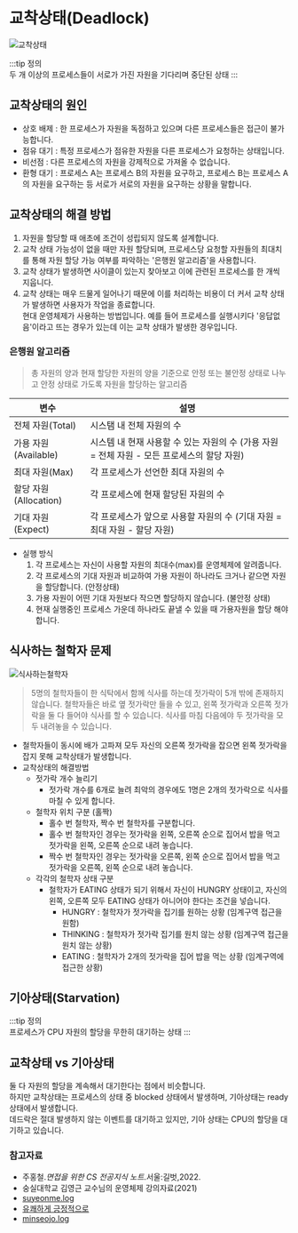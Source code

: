 # 교착상태(Deadlock)

![교착상태](https://user-images.githubusercontent.com/79966015/179328712-f2cafbfd-4647-42a8-af1a-704a1f1f3ccb.jpg)

:::tip 정의  
두 개 이상의 프로세스들이 서로가 가진 자원을 기다리며 중단된 상태
:::

## 교착상태의 원인

- 상호 배제 : 한 프로세스가 자원을 독점하고 있으며 다른 프로세스들은 접근이 불가능합니다.
- 점유 대기 : 특정 프로세스가 점유한 자원을 다른 프로세스가 요청하는 상태입니다.
- 비선점 : 다른 프로세스의 자원을 강제적으로 가져올 수 없습니다.
- 환형 대기 : 프로세스 A는 프로세스 B의 자원을 요구하고, 프로세스 B는 프로세스 A의 자원을 요구하는 등 서로가 서로의 자원을 요구하는 상황을 말합니다.

## 교착상태의 해결 방법

1. 자원을 할당할 때 애초에 조건이 성립되지 않도록 설계합니다.
2. 교착 상태 가능성이 없을 때만 자원 할당되며, 프로세스당 요청할 자원들의 최대치를 통해 자원 할당 가능 여부를 파악하는 '은행원 알고리즘'을 사용합니다.
3. 교착 상태가 발생하면 사이클이 있는지 찾아보고 이에 관련된 프로세스를 한 개씩 지웁니다.
4. 교착 상태는 매우 드물게 일어나기 때문에 이를 처리하는 비용이 더 커서 교착 상태가 발생하면 사용자가 작업을 종료합니다.  
   현대 운영체제가 사용하는 방법입니다. 예를 들어 프로세스를 실행시키다 '응답없음'이라고 뜨는 경우가 있는데 이는 교착 상태가 발생한 경우입니다.

### 은행원 알고리즘

> 총 자원의 양과 현재 할당한 자원의 양을 기준으로 안정 또는 불안정 상태로 나누고 안정 상태로 가도록 자원을 할당하는 알고리즘

변수    | 설명
--------|---------------
전체 자원(Total)    | 시스탬 내 전체 자원의 수
가용 자원(Available)    | 시스템 내 현재 사용할 수 있는 자원의 수 (가용 자원 = 전체 자원 - 모든 프로세스의 할당 자원)
최대 자원(Max) | 각 프로세스가 선언한 최대 자원의 수
할당 자원(Allocation) | 각 프로세스에 현재 할당된 자원의 수
기대 자원(Expect) | 각 프로세스가 앞으로 사용할 자원의 수 (기대 자원 = 최대 자원 - 할당 자원)

- 실행 방식
    1. 각 프로세스는 자신이 사용할 자원의 최대수(max)를 운영체제에 알려줍니다.
    2. 각 프로세스의 기대 자원과 비교하여 가용 자원이 하나라도 크거나 같으면 자원을 할당합니다. (안정상태)
    3. 가용 자원이 어떤 기대 자원보다 작으면 할당하지 않습니다. (불안정 상태)
    4. 현재 실행중인 프로세스 가운데 하나라도 끝낼 수 있을 때 가용자원을 할당 해야합니다.

## 식사하는 철학자 문제

![식사하는철학자](https://user-images.githubusercontent.com/79966015/179333248-1f4f0b34-6877-44a9-bb51-46fbb2c5a2fc.PNG)

> 5명의 철학자들이 한 식탁에서 함께 식사를 하는데 젓가락이 5개 밖에 존재하지 않습니다.
> 철학자들은 바로 옆 젓가락만 들을 수 있고, 왼쪽 젓가락과 오른쪽 젓가락을 둘 다 들어야 식사를 할 수 있습니다.
> 식사를 마침 다음에야 두 젓가락을 모두 내려놓을 수 있습니다.

- 철학자들이 동시에 배가 고파져 모두 자신의 오른쪽 젓가락을 잡으면 왼쪽 젓가락을 잡지 못해 교착상태가 발생합니다.
- 교착상태의 해결방법
    - 젓가락 개수 늘리기
        - 젓가락 개수를 6개로 늘려 최악의 경우에도 1명은 2개의 젓가락으로 식사를 마칠 수 있게 합니다.
    - 철학자 위치 구분 (홀짝)
        - 홀수 번 철학자, 짝수 번 철학자를 구분합니다.
        - 홀수 번 철학자인 경우는 젓가락을 왼쪽, 오른쪽 순으로 집어서 밥을 먹고 젓가락을 왼쪽, 오른쪽 순으로 내려 놓습니다.
        - 짝수 번 철학자인 경우는 젓가락을 오른쪽, 왼쪽 순으로 집어서 밥을 먹고 젓가락을 오른쪽, 왼쪽 순으로 내려 놓습니다.
    - 각각의 철학자 상태 구분
        - 철학자가 EATING 상태가 되기 위해서 자신이 HUNGRY 상태이고, 자신의 왼쪽, 오른쪽 모두 EATING 상태가 아니어야 한다는 조건을 넣습니다.
            - HUNGRY : 철학자가 젓가락을 집기를 원하는 상황 (임계구역 접근을 원함)
            - THINKING : 철학자가 젓가락 집기를 원치 않는 상황 (임계구역 접근을 원치 않는 상황)
            - EATING : 철학자가 2개의 젓가락을 집어 밥을 먹는 상황 (임계구역에 접근한 상황)

## 기아상태(Starvation)

:::tip 정의  
프로세스가 CPU 자원의 할당을 무한히 대기하는 상태
:::

## 교착상태 vs 기아상태

둘 다 자원의 할당을 계속해서 대기한다는 점에서 비슷합니다.  
하지만 교착상태는 프로세스의 상태 중 blocked 상태에서 발생하며, 기아상태는 ready 상태에서 발생합니다.  
데드락은 절대 발생하지 않는 이벤트를 대기하고 있지만, 기아 상태는 CPU의 할당을 대기하고 있습니다.

### 참고자료

- 주홍철.*면접을 위한 CS 전공지식 노트*.서울:길벗,2022.
- 숭실대학교 김영근 교수님의 운영체제 강의자료(2021)
- [suyeonme.log](https://velog.io/@suyeonme/OS-%EA%B3%B5%EC%9C%A0-%EC%9E%90%EC%9B%90%EA%B3%BC-%EC%9E%84%EA%B3%84%EA%B5%AC%EC%97%AD)
- [유쾌하게 긍정적으로](https://itandhumanities.tistory.com/66)
- [minseojo.log](https://velog.io/@minseojo/%EC%9A%B4%EC%98%81%EC%B2%B4%EC%A0%9C-%EC%8B%9D%EC%82%AC%ED%95%98%EB%8A%94-%EC%B2%A0%ED%95%99%EC%9E%90-%EB%AC%B8%EC%A0%9C)